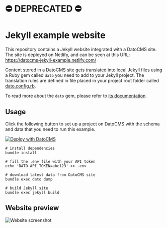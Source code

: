 # ⛔️ DEPRECATED ⛔️

# Jekyll example website

This repository contains a Jekyll website integrated with a DatoCMS site. The site is deployed on Netlify, and can be seen at this URL: https://datocms-jekyll-example.netlify.com/

Content stored in a DatoCMS site gets translated into local Jekyll files using a Ruby gem called `dato` you need to add to your Jekyll project. The translation rules are defined in file placed in your project root folder called [dato.config.rb](https://github.com/datocms/jekyll-example/blob/master/dato.config.rb).

To read more about the `dato` gem, please refer to [its documentation](https://www.datocms.com/docs/jekyll).

## Usage

Click the following button to set up a project on DatoCMS with the schema and data that you need to run this example.

[![Deploy with DatoCMS](https://dashboard.datocms.com/deploy/button.svg)](https://dashboard.datocms.com/deploy?repo=datocms/jekyll-example)


```
# install dependencies
bundle install

# fill the .env file with your API token
echo 'DATO_API_TOKEN=abc123' >> .env

# download latest data from DatoCMS site
bundle exec dato dump

# build Jekyll site
bundle exec jekyll build
```

## Website preview

![Website screenshot](https://raw.githubusercontent.com/datocms/jekyll-example/master/screenshot.png)
